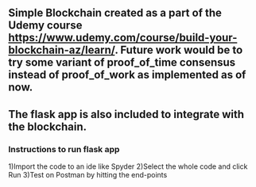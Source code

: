 ## Simple Blockchain created as a part of the Udemy course https://www.udemy.com/course/build-your-blockchain-az/learn/. Future work would be to try some variant of proof_of_time consensus instead of proof_of_work as implemented as of now.

## The flask app is also included to integrate with the blockchain.

### Instructions to run flask app
  1)Import the code to an ide like Spyder
  2)Select the whole code and click Run
  3)Test on Postman by hitting the end-points
